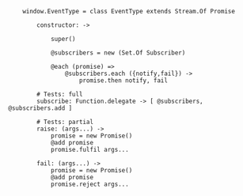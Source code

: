 		window.EventType = class EventType extends Stream.Of Promise
		
			constructor: ->
			
				super()
			
				@subscribers = new (Set.Of Subscriber)
			
				@each (promise) =>
					@subscribers.each ({notify,fail}) ->
						promise.then notify, fail
		
			# Tests: full
			subscribe: Function.delegate -> [ @subscribers, @subscribers.add ]
			
			# Tests: partial
			raise: (args...) ->
				promise = new Promise()
				@add promise
				promise.fulfil args...
			
			fail: (args...) ->
				promise = new Promise()
				@add promise
				promise.reject args...